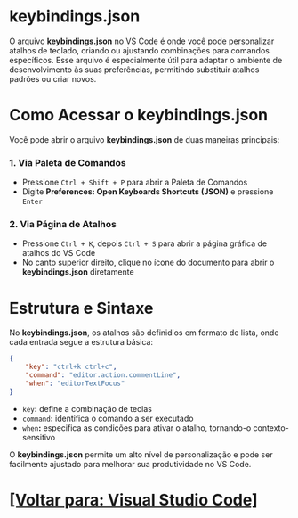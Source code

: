 # keybindings.json

O arquivo **keybindings.json** no VS Code é onde você pode personalizar atalhos de teclado, criando ou ajustando combinações para comandos específicos. Esse arquivo é especialmente útil para adaptar o ambiente de desenvolvimento às suas preferências, permitindo substituir atalhos padrões ou criar novos.

# Como Acessar o keybindings.json

Você pode abrir o arquivo **keybindings.json** de duas maneiras principais:

### 1. Via Paleta de Comandos

- Pressione `Ctrl + Shift + P` para abrir a Paleta de Comandos
- Digite **Preferences: Open Keyboards Shortcuts (JSON)** e pressione `Enter`

### 2. Via Página de Atalhos

- Pressione `Ctrl + K`, depois `Ctrl + S` para abrir a página gráfica de atalhos do VS Code
- No canto superior direito, clique no ícone do documento para abrir o **keybindings.json** diretamente

# Estrutura e Sintaxe

No **keybindings.json**, os atalhos são definidios em formato de lista, onde cada entrada segue a estrutura básica:

```JSON
{
    "key": "ctrl+k ctrl+c",
    "command": "editor.action.commentLine",
    "when": "editorTextFocus"
}
```
- `key`**:** define a combinação de teclas
- `command`**:** identifica o comando a ser executado
- `when`**:** especifica as condições para ativar o atalho, tornando-o contexto-sensitivo

O **keybindings.json** permite um alto nível de personalização e pode ser facilmente ajustado para melhorar sua produtividade no VS Code.

# [[Voltar para: Visual Studio Code]](./1-vs-code.md)